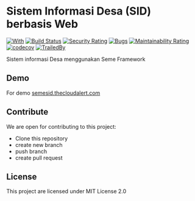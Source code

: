 # Sistem Informasi Desa (SID) berbasis Web
[![With](https://img.shields.io/badge/With-SemeFramework4-fb898f?style=flat)](https://seme.framework.web.id/) [![Build Status](https://travis-ci.com/drosanda/semesid.svg?branch=main)](https://travis-ci.com/drosanda/semesid) [![Security Rating](https://sonarcloud.io/api/project_badges/measure?project=drosanda_semesid&metric=security_rating)](https://sonarcloud.io/dashboard?id=drosanda_semesid) [![Bugs](https://sonarcloud.io/api/project_badges/measure?project=drosanda_semesid&metric=bugs)](https://sonarcloud.io/dashboard?id=drosanda_semesid) [![Maintainability Rating](https://sonarcloud.io/api/project_badges/measure?project=drosanda_semesid&metric=sqale_rating)](https://sonarcloud.io/dashboard?id=drosanda_semesid)  [![codecov](https://codecov.io/gh/drosanda/semesid/branch/main/graph/badge.svg?token=CS2Y9O7PFT)](https://codecov.io/gh/drosanda/semesid) [![TrailedBy](https://img.shields.io/badge/TrailedBy-SemeFramework4-fb898f?style=flat)](https://seme.framework.web.id/)

Sistem informasi Desa menggunakan Seme Framework

## Demo
For demo [semesid.thecloudalert.com](https://semesid.thecloudalert.com)

## Contribute

We are open for contributing to this project:
- Clone this repository
- create new branch
- push branch
- create pull request


## License

This project are licensed under MIT License 2.0
